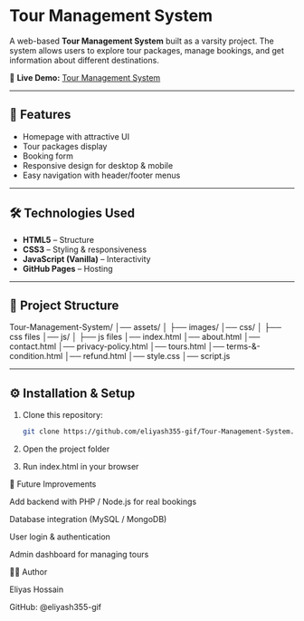 # Tour Management System  

A web-based **Tour Management System** built as a varsity project. The system allows users to explore tour packages, manage bookings, and get information about different destinations.  

🔗 **Live Demo:** [Tour Management System](https://eliyash355-gif.github.io/Tour-Management-System/index.html)  

---

## 🚀 Features  
- Homepage with attractive UI  
- Tour packages display  
- Booking form  
- Responsive design for desktop & mobile  
- Easy navigation with header/footer menus  

---

## 🛠️ Technologies Used  
- **HTML5** – Structure  
- **CSS3** – Styling & responsiveness  
- **JavaScript (Vanilla)** – Interactivity  
- **GitHub Pages** – Hosting  

---

## 📂 Project Structure  
Tour-Management-System/
│── assets/
│ ├── images/
│── css/
│ ├── css files
│── js/
│ ├── js files
│── index.html
│── about.html
│── contact.html
│── privacy-policy.html
│── tours.html
│── terms-&-condition.html
│── refund.html
│── style.css
│── script.js



---

## ⚙️ Installation & Setup  
1. Clone this repository:  
   ```bash
   git clone https://github.com/eliyash355-gif/Tour-Management-System.git
2. Open the project folder

3. Run index.html in your browser



🎯 Future Improvements

Add backend with PHP / Node.js for real bookings

Database integration (MySQL / MongoDB)

User login & authentication

Admin dashboard for managing tours


👨‍💻 Author

Eliyas Hossain

GitHub: @eliyash355-gif
   
